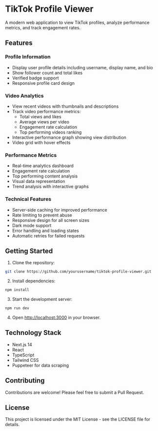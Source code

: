 # TikTok Profile Viewer

A modern web application to view TikTok profiles, analyze performance metrics, and track engagement rates.

## Features

### Profile Information
- Display user profile details including username, display name, and bio
- Show follower count and total likes
- Verified badge support
- Responsive profile card design

### Video Analytics
- View recent videos with thumbnails and descriptions
- Track video performance metrics:
  - Total views and likes
  - Average views per video
  - Engagement rate calculation
  - Top performing videos ranking
- Interactive performance graph showing view distribution
- Video grid with hover effects

### Performance Metrics
- Real-time analytics dashboard
- Engagement rate calculation
- Top performing content analysis
- Visual data representation
- Trend analysis with interactive graphs

### Technical Features
- Server-side caching for improved performance
- Rate limiting to prevent abuse
- Responsive design for all screen sizes
- Dark mode support
- Error handling and loading states
- Automatic retries for failed requests

## Getting Started

1. Clone the repository:
```bash
git clone https://github.com/yourusername/tiktok-profile-viewer.git
```

2. Install dependencies:
```bash
npm install
```

3. Start the development server:
```bash
npm run dev
```

4. Open [http://localhost:3000](http://localhost:3000) in your browser.

## Technology Stack

- Next.js 14
- React
- TypeScript
- Tailwind CSS
- Puppeteer for data scraping

## Contributing

Contributions are welcome! Please feel free to submit a Pull Request.

## License

This project is licensed under the MIT License - see the LICENSE file for details. 